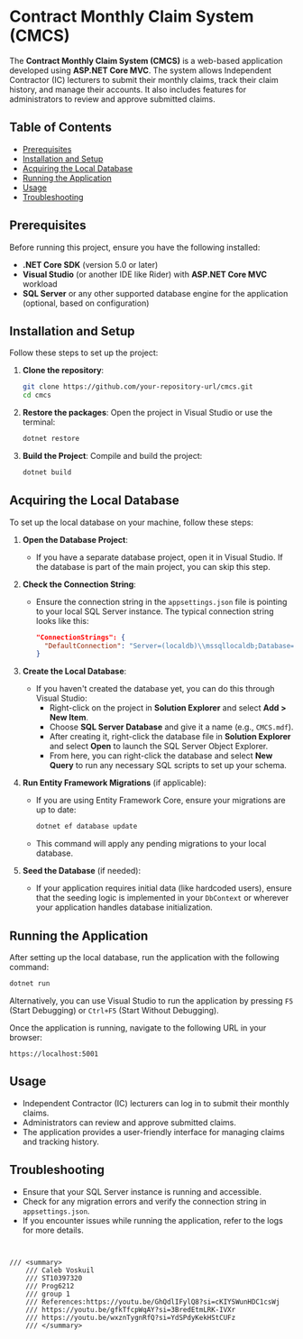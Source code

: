 


# Contract Monthly Claim System (CMCS)

The **Contract Monthly Claim System (CMCS)** is a web-based application developed using **ASP.NET Core MVC**. The system allows Independent Contractor (IC) lecturers to submit their monthly claims, track their claim history, and manage their accounts. It also includes features for administrators to review and approve submitted claims.

## Table of Contents
- [Prerequisites](#prerequisites)
- [Installation and Setup](#installation-and-setup)
- [Acquiring the Local Database](#acquiring-the-local-database)
- [Running the Application](#running-the-application)
- [Usage](#usage)
- [Troubleshooting](#troubleshooting)

## Prerequisites

Before running this project, ensure you have the following installed:

- **.NET Core SDK** (version 5.0 or later)
- **Visual Studio** (or another IDE like Rider) with **ASP.NET Core MVC** workload
- **SQL Server** or any other supported database engine for the application (optional, based on configuration)

## Installation and Setup

Follow these steps to set up the project:

1. **Clone the repository**:
   ```bash
   git clone https://github.com/your-repository-url/cmcs.git
   cd cmcs
   ```

2. **Restore the packages**:
   Open the project in Visual Studio or use the terminal:
   ```bash
   dotnet restore
   ```

3. **Build the Project**:
   Compile and build the project:
   ```bash
   dotnet build
   ```

## Acquiring the Local Database

To set up the local database on your machine, follow these steps:

1. **Open the Database Project**:
   - If you have a separate database project, open it in Visual Studio. If the database is part of the main project, you can skip this step.

2. **Check the Connection String**:
   - Ensure the connection string in the `appsettings.json` file is pointing to your local SQL Server instance. The typical connection string looks like this:
     ```json
     "ConnectionStrings": {
       "DefaultConnection": "Server=(localdb)\\mssqllocaldb;Database=CMCS;Trusted_Connection=True;MultipleActiveResultSets=true"
     }
     ```

3. **Create the Local Database**:
   - If you haven't created the database yet, you can do this through Visual Studio:
     - Right-click on the project in **Solution Explorer** and select **Add > New Item**.
     - Choose **SQL Server Database** and give it a name (e.g., `CMCS.mdf`).
     - After creating it, right-click the database file in **Solution Explorer** and select **Open** to launch the SQL Server Object Explorer.
     - From here, you can right-click the database and select **New Query** to run any necessary SQL scripts to set up your schema.

4. **Run Entity Framework Migrations** (if applicable):
   - If you are using Entity Framework Core, ensure your migrations are up to date:
     ```bash
     dotnet ef database update
     ```
   - This command will apply any pending migrations to your local database.

5. **Seed the Database** (if needed):
   - If your application requires initial data (like hardcoded users), ensure that the seeding logic is implemented in your `DbContext` or wherever your application handles database initialization.

## Running the Application

After setting up the local database, run the application with the following command:

```bash
dotnet run
```

Alternatively, you can use Visual Studio to run the application by pressing `F5` (Start Debugging) or `Ctrl+F5` (Start Without Debugging).

Once the application is running, navigate to the following URL in your browser:

```
https://localhost:5001
```

## Usage

- Independent Contractor (IC) lecturers can log in to submit their monthly claims.
- Administrators can review and approve submitted claims.
- The application provides a user-friendly interface for managing claims and tracking history.


## Troubleshooting

- Ensure that your SQL Server instance is running and accessible.
- Check for any migration errors and verify the connection string in `appsettings.json`.
- If you encounter issues while running the application, refer to the logs for more details.

```


/// <summary>
    /// Caleb Voskuil
    /// ST10397320
    /// Prog6212
    /// group 1
    /// References:https://youtu.be/GhQdlIFylQ8?si=cKIYSWunHDC1csWj
    /// https://youtu.be/gfkTfcpWqAY?si=3BredEtmLRK-IVXr
    /// https://youtu.be/wxznTygnRfQ?si=YdSPdyKekHStCUFz
    /// </summary>

